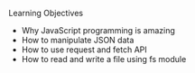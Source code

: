 Learning Objectives

- Why JavaScript programming is amazing
- How to manipulate JSON data
- How to use request and fetch API
- How to read and write a file using fs module
